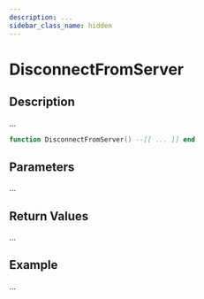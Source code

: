 ```yaml
---
description: ...
sidebar_class_name: hidden
---
```


# DisconnectFromServer

## Description

...

```lua
function DisconnectFromServer() --[[ ... ]] end
```

## Parameters

...

## Return Values

...

## Example

...

